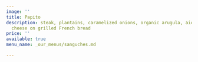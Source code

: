 ```yaml
---
image: ''
title: Papito
description: steak, plantains, caramelized onions, organic arugula, aioli and Swiss
  cheese on grilled French bread
price: ''
available: true
menu_name: _our_menus/sanguches.md

---
```

